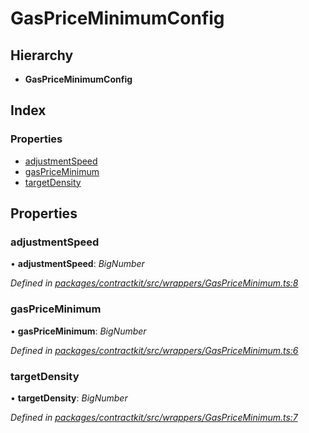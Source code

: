 # GasPriceMinimumConfig

## Hierarchy

* **GasPriceMinimumConfig**

## Index

### Properties

* [adjustmentSpeed](../interfaces/_wrappers_gaspriceminimum_.gaspriceminimumconfig.md#adjustmentspeed)
* [gasPriceMinimum](../interfaces/_wrappers_gaspriceminimum_.gaspriceminimumconfig.md#gaspriceminimum)
* [targetDensity](../interfaces/_wrappers_gaspriceminimum_.gaspriceminimumconfig.md#targetdensity)

## Properties

### adjustmentSpeed

• **adjustmentSpeed**: _BigNumber_

_Defined in_ [_packages/contractkit/src/wrappers/GasPriceMinimum.ts:8_](https://github.com/celo-org/celo-monorepo/blob/master/packages/contractkit/src/wrappers/GasPriceMinimum.ts#L8)

### gasPriceMinimum

• **gasPriceMinimum**: _BigNumber_

_Defined in_ [_packages/contractkit/src/wrappers/GasPriceMinimum.ts:6_](https://github.com/celo-org/celo-monorepo/blob/master/packages/contractkit/src/wrappers/GasPriceMinimum.ts#L6)

### targetDensity

• **targetDensity**: _BigNumber_

_Defined in_ [_packages/contractkit/src/wrappers/GasPriceMinimum.ts:7_](https://github.com/celo-org/celo-monorepo/blob/master/packages/contractkit/src/wrappers/GasPriceMinimum.ts#L7)

